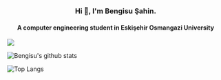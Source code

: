 <h3 align="center">Hi 👋, I'm Bengisu Şahin.</h3>
<h4 align="center">A computer engineering student in Eskişehir Osmangazi University</h4>

![](https://komarev.com/ghpvc/?username=bengisu-sahin&color=blueviolet)
<div>

![Bengisu's github stats](https://github-readme-stats.vercel.app/api?username=bengisu-sahin&hide=contribs,prs&theme=midnight-purple&show_icons=true)

![Top Langs](https://github-readme-stats.vercel.app/api/top-langs/?username=bengisu-sahin&theme=midnight-purple&hide_progress=true)

</div>
